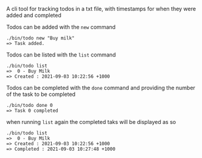 A cli tool for tracking todos in a txt file, with timestamps for when they were added and completed

Todos can be added with the `new` command

```
./bin/todo new "Buy milk"
=> Task added.
```

Todos can be listed with the `list` command

```
./bin/todo list
=>  0 - Buy Milk
=> Created : 2021-09-03 10:22:56 +1000
```

Todos can be completed with the `done` command and providing the number of the task to be completed

```
./bin/todo done 0
=> Task 0 completed
```

when running `list` again the completed taks will be displayed as so

```
./bin/todo list
=>  0 - Buy Milk
=> Created : 2021-09-03 10:22:56 +1000
=> Completed : 2021-09-03 10:27:48 +1000
```
